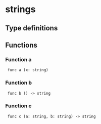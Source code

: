 # strings



## Type definitions



## Functions

### Function a

` func a (x: string)`


### Function b

` func b () -> string`


### Function c

` func c (a: string, b: string) -> string`

